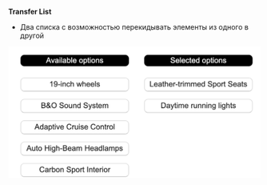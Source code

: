 **Transfer List**

* Два списка с возможностью перекидывать элементы из одного в другой

![alt text](img/1.png)